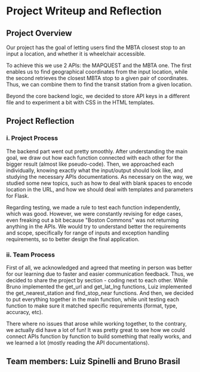 # Project Writeup and Reflection

## Project Overview
Our project has the goal of letting users find the MBTA closest stop to an input a location, and whether it is wheelchair accessible. 

To achieve this we use 2 APIs: the MAPQUEST and the MBTA one. The first enables us to find geographical coordinates from the input location, while the second retrieves the closest MBTA stop to a given pair of coordinates. Thus, we can combine them to find the transit station from a given location.

Beyond the core backend logic, we decided to store API keys in a different file and to experiment a bit with CSS in the HTML templates. 

## Project Reflection 

### i. Project Process
The backend part went out pretty smoothly. After understanding the main goal, we draw out how each function connected with each other for the bigger result (almost like pseudo-code). Then, we approached each individually, knowing exactly what the input/output should look like, and studying the necessary APIs documentations. As necessary on the way, we studied some new topics, such as how to deal with blank spaces to encode location in the URL, and how we should deal with templates and parameters for Flask.

Regarding testing, we made a rule to test each function independently, which was good. However, we were constantly revising for edge cases, even freaking out a bit because "Boston Commons" was not returning anything in the APIs. We would try to understand better the requirements and scope, specifically for range of inputs and exception handling requirements, so to better design the final application.

### ii. Team Process
First of all, we acknowledged and agreed that meeting in person was better for our learning due to faster and easier communication feedback. Thus, we decided to share the project by section - coding next to each other. While Bruno implemented the get_url and get_lat_lng functions, Luiz implemented the get_nearest_station and find_stop_near functions. And then, we decided to put everything together in the main function, while unit testing each function to make sure it matched specific requirements (format, type, accuracy, etc).

There where no issues that arose while working together, to the contrary, we actually did have a lot of fun! It was pretty great to see how we could connect APIs function by function to build something that really works, and we learned a lot (mostly reading the API documentations). 

## Team members: Luiz Spinelli and Bruno Brasil 